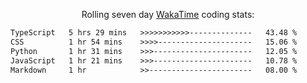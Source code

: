 <p align="center">Rolling seven day <a href="https://wakatime.com/@syrkis"/>WakaTime</a> coding stats:</p>
<!--START_SECTION:waka-->

```txt
TypeScript   5 hrs 29 mins   >>>>>>>>>>>--------------   43.48 %
CSS          1 hr 54 mins    >>>>---------------------   15.06 %
Python       1 hr 31 mins    >>>----------------------   12.05 %
JavaScript   1 hr 21 mins    >>>----------------------   10.78 %
Markdown     1 hr            >>-----------------------   08.00 %
```

<!--END_SECTION:waka-->
